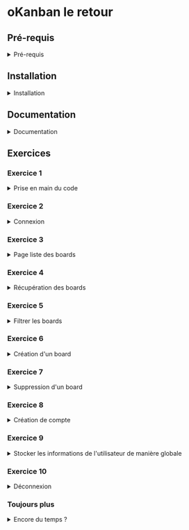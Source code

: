 # oKanban le retour

## Pré-requis

<details><summary>
Pré-requis
</summary>

- Vérifier la version de Node

  - Version supérieure à 20 à vérifier avec `node -v`
  - [Sinon à installer avec NVM](https://gist.github.com/enzoclock/4699778e26a7a0990ef00e42c8a3f87b)

- Installer [`pnpm`](https://pnpm.io/)

  - par exemple via un `npm install -g pnpm`
  - et vérifier sa bonne installation avec `pnpm --version`

- Installer les extensions recommandées (VSCode va les proposer)

</details>


## Installation

<details><summary>
Installation
</summary>


```bash
# Installer les dépendances frontend (React) et backend (API)
pnpm install
```

### Mise en place de la base de données

#### Option 1 : Postgres

```bash
# Se connecter à Postgres via psql en tant que super admin
sudo -i -u postgres psql # ou équivalent
```

```sql
-- Créer l'utilisateur
CREATE USER okanbanv2 WITH LOGIN PASSWORD 'okanbanv2';

-- Créer la base de données
CREATE DATABASE okanbanv2 WITH OWNER okanbanv2;
```

```bash
# Créer un fichier d'environnement et le remplir (les valeurs sont à adapter pour la prod)
cp packages/backend/.env.example packages/backend/.env
```


```bash
# Lancer les migrations
pnpm back:db:migrate
# et l'échantillonnage
pnpm back:db:seed
```


### Lancement

Dans **deux terminaux distincts** :

```bash
# Lancer le serveur Express pour l'API
# Port par défaut : 3000
pnpm back:dev
```

```bash
# Lancer le serveur Vite pour React
# Port par défaut : 5173
pnpm front:dev
```

</details>


## Documentation

<details><summary>
Documentation
</summary>

Il s'agit d'un mono-dépôt, géré par `pnpm`, une surcouche à NPM.

- le code `React` se trouve dans `packages/frontend`
- le code `Express` se trouve dans `packages/backend`

Si besoin d'installer un package, voici la commande à fournir :

- côté `frontend` :
  - `pnpm --filter frontend add <nom_du_package>`
- côté `backend` :
  - `pnpm --filter backend add <nom_du_package>`

La documentation de l'API est disponible à l'adresse suivante : [http://localhost:3000/docs](http://localhost:3000/docs)

Il s'agit d'un Kanban avec une notion d'utilisateur, de board, de liste, de carte et de label.

L'utilisateur connecter verras ses boards, pourra en créer, les modifier, les supprimer, les partager, etc.

</details>

## Exercices

### Exercice 1

<details><summary>
Prise en main du code
</summary>

Lancer le projet en suivant les étapes d'**installation** plus haut.

Lire la brève **documentation** de ce document plus haut.

Faire un tour de l'architecture `React` fournie, sans entrer dans les détails.
TailwindCSS est déjà configuré, vous pouvez l'utiliser pour styliser vos composants. [Documentation](https://tailwindcss.com/docs/styling-with-utility-classes)
Ou utiliser des classes CSS classiques.

En cas de question, n'hésitez pas à les poser en créant des issues GitHub !

</details>

### Exercice 2

<details><summary>
Connexion
</summary>

React Router est déjà installé et configuré avec une page de connexion.

Un formulaire de connexion est déjà présent, mais il n'est pas encore fonctionnel.

Il vous est demandé :
- d'appeler l'API pour l'authentification ([voir la documentation de l'API pour plus d'informations](http://localhost:3000/docs#tag/default/POST/api/v1/auth/signin))
  - utiliser l'instance Axios déjà configurée dans `packages/frontend/src/utils/axios.ts`
- en cas d'erreur, afficher un message d'erreur
- en cas de succès, rediriger l'utilisateur vers la page `/boards` qui sera à créer dans l'exercice suivant.
  - utiliser le hook [useNavigate](https://reactrouter.com/start/library/navigating#usenavigate) de React Router pour cela

</details>

### Exercice 3

<details><summary>
Page liste des boards
</summary>

Créer une page `/boards` qui affiche la liste des boards de l'utilisateur connecté.

Pour cela, il vous est demandé :
- configurer une route `/boards` dans `packages/frontend/src/Router.tsx`
- afficher le composant `BoardsPage` sur cette route. (le composant est déjà créé dans le dossier `packages/frontend/src/pages/BoardsPage/BoardsPage.tsx`)

</details>

### Exercice 4

<details><summary>
Récupération des boards
</summary>

Appeler l'API pour récupérer les boards de l'utilisateur connecté.

Pour cela, il vous est demandé :
- d'appeler l'API pour récupérer les boards de l'utilisateur connecté ([voir la documentation de l'API pour plus d'informations](http://localhost:3000/docs#tag/default/GET/api/v1/boards))
- stocker les boards dans une variable d'état (`useState`)
- afficher les boards dans le composant `BoardsPage`

</details>

### Exercice 5

<details><summary>
Filtrer les boards
</summary>

Ajouter un champ de recherche pour filtrer les boards par leur nom.

Pour cela, il vous est demandé :
- d'ajouter un champ de recherche dans le composant `BoardsPage`
- de filtrer les boards en fonction de la valeur du champ de recherche

</details>

### Exercice 6

<details><summary>
Création d'un board
</summary>

Créer une page `/boards/new` qui permet de créer un nouveau board.

Pour cela, il vous est demandé :
- configurer une route `/boards/new` dans `packages/frontend/src/Router.tsx`
- afficher le composant `NewBoardPage` sur cette route. (le composant est à créer dans le dossier `packages/frontend/src/pages/NewBoardPage/NewBoardPage.tsx`)
- créer un formulaire pour créer un nouveau board
- appeler l'API pour créer un nouveau board ([voir la documentation de l'API pour plus d'informations](http://localhost:3000/docs#tag/default/POST/api/v1/boards))
- rediriger l'utilisateur vers la page `/boards` en cas de succès

</details>

### Exercice 7

<details><summary>
Suppression d'un board
</summary>

Ajouter un bouton pour supprimer un board.

Pour cela, il vous est demandé :
- d'ajouter un bouton pour supprimer un board dans le composant `BoardsPage`
- au clic sur le bouton, appeler l'API pour supprimer le board ([voir la documentation de l'API pour plus d'informations](http://localhost:3000/docs#tag/default/DELETE/api/v1/boards/{id}))
- en cas de succès, mettre à jour la liste des boards après la suppression

</details>

### Exercice 8

<details><summary>
Création de compte
</summary>

Créer une page `/signup` qui permet de créer un nouveau compte.

Pour cela, il vous est demandé :
- configurer une route `/signup` dans `packages/frontend/src/Router.tsx`
- afficher le composant `CreateAccountPage` sur cette route. (le composant est à créer dans le dossier `packages/frontend/src/pages/CreateAccountPage/CreateAccountPage.tsx`)
- créer un formulaire pour créer un nouveau compte
- appeler l'API pour créer un nouveau compte ([voir la documentation de l'API pour plus d'informations](http://localhost:3000/docs#tag/default/POST/api/v1/auth/signup))
- rediriger l'utilisateur vers la page `/boards` en cas de succès

</details>

### Exercice 9

<details><summary>
Stocker les informations de l'utilisateur de manière globale
</summary>

Pour cela, il vous est demandé :
- installer un outil de gestion de l'état global au choix (Jotai, Zustand, Redux, Context API, etc.)
- configurer cet outil (store / provider)
- lors de la connexion ou de la création de compte, stocker les informations de l'utilisateur récupérer depuis l'API dans cet outil
- utiliser ces informations pour afficher le nom de l'utilisateur connecté dans le header
- masquer les boutons de connexion et de création de compte si l'utilisateur est connecté dans le header

</details>

### Exercice 10

<details><summary>
Déconnexion
</summary>

Ajouter un bouton pour se déconnecter.

Pour cela, il vous est demandé :
- d'ajouter un bouton pour se déconnecter dans le header si l'utilisateur est connecté
- au clic sur le bouton, supprimer les informations de l'utilisateur stockées dans l'état global
- rediriger l'utilisateur vers la page de connexion (`/`)

</details>

### Toujours plus

<details><summary>
Encore du temps ?
</summary>

- Ajouter des fonctionnalités à votre application
  - Page de modification d'un board
  - Page de détail d'un board
    - Afficher les listes, les cartes et les labels
    - Drag & Drop des listes et des cartes
  - ...
